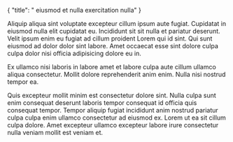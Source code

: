 {
  "title": " eiusmod et nulla exercitation nulla"
}

Aliquip aliqua sint voluptate excepteur cillum ipsum aute fugiat. Cupidatat in eiusmod nulla elit cupidatat eu. Incididunt sit sit nulla et pariatur deserunt. Velit ipsum enim eu fugiat ad cillum proident Lorem qui id sint. Qui sunt eiusmod ad dolor dolor sint labore. Amet occaecat esse sint dolore culpa culpa dolor nisi officia adipisicing dolore eu in.

Ex ullamco nisi laboris in labore amet et labore culpa aute cillum ullamco aliqua consectetur. Mollit dolore reprehenderit anim enim. Nulla nisi nostrud tempor ea.

Quis excepteur mollit minim est consectetur dolore sint. Nulla culpa sunt enim consequat deserunt laboris tempor consequat id officia quis consequat tempor. Tempor aliquip fugiat incididunt anim nostrud pariatur culpa culpa enim ullamco consectetur ad eiusmod ex. Lorem ut ea sit cillum culpa dolore. Amet excepteur ullamco excepteur labore irure consectetur nulla veniam mollit est veniam et.